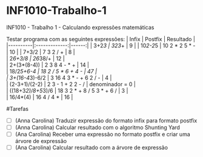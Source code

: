 # INF1010-Trabalho-1
INF1010 - Trabalho 1 - Calculando expressões matemáticas

Testar programa com as seguintes expressões:
| Infix   |     Postfix      |  Resultado |
|----------|:-------------:|------:|
| 3+2*3  |  323*+ | 9 |
| 10*2-2*5 |    10 2 * 2 5 * - |   10 |
| 7+3/2 | 7 3 2 / + |    8 |  
| 2*6+3/8 | 26*38/+ |    12 |     
| 2+(3*(8-4)) | 2 3 8 4 - * + |    14 |     
| 18/2*5+6-4  | 18 2 / 5 * 6 + 4 - |    47 |     
| 3+(16-4*3)-6/2 | 3 16 4 3 * - + 6 2 / -  |    4 |     
| (2-3+1)/(2-2) | 2 3 - 1 + 2 2 - / |    denominador = 0 |     
| ((18+3*2)/8+5*3)/6 | 18 3 2 * + 8 / 5 3 * + 6 / |    3 |  
| 16/4*(4) | 16 4 / 4 * |    16 |  

#Tarefas
- [ ] (Anna Carolina) Traduzir expressão do formato infix para formato postfix
- [ ] (Anna Carolina) Calcular resultado com o algoritmo Shunting Yard
- [ ] (Ana Carolina) Receber uma expressão no formato postfix e criar uma árvore de expressão
- [ ] (Ana Carolina) Calcular resultado com a árvore de expressão
